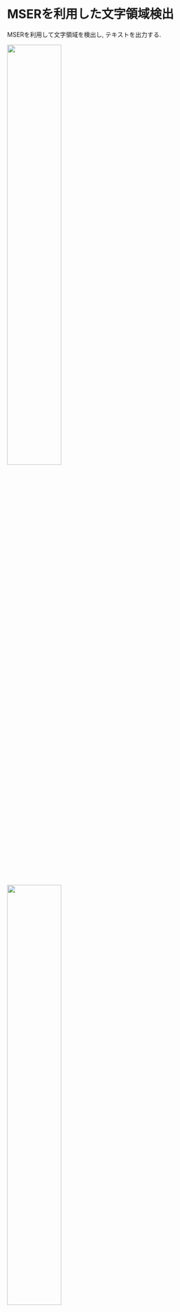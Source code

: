 # MSERを利用した文字領域検出
MSERを利用して文字領域を検出し, テキストを出力する.

<img src="https://user-images.githubusercontent.com/39133269/43440394-11186656-94d2-11e8-8b7c-82d0f4530cd3.png" width=50%>
<img src="https://user-images.githubusercontent.com/39133269/43440408-1c668f06-94d2-11e8-964f-7dea9214cfae.png" width=50%>



## 実行環境
- MacOS 10.13.4

- Python 3.6.5

- OpenCV 3.4.1

- numpy 1.14.3

## コード詳細
- ### MSERでの処理
入力画像をグレースケール画像に変換してMSERで文字の候補を検出する. 
但し, OpenCV4.3.1ではdetectRegionsの引数が2つになっているので注意.

```python
imgname = image_name
img = cv2.imread(imgname)
gray = cv2.cvtColor(img, cv2.COLOR_BGR2GRAY)
mser = cv2.MSER_create()
mser.setMinArea(100)
mser.setMaxArea(800)
coordinates = mser.detectRegions(gray, None)
```

- ### 文字の抽出

検出した文字の候補に対してアスペクト比と大きさの条件で文字以外を削減処理し, 残りを文字として登録する.

for coord in coordinates:
    bbox = cv2.boundingRect(coord)
    x,y,w,h = bbox
    aspect_ratio = w / h
    if w < 10 or h < 10 or w/h > 5:
        continue
    moji.append([x, y, h, w])

- ### 文字列検出

登録した文字を左から順にソートし, 上から順に先頭の文字 の中線を登録して中線上の文字を文字列として登録する.
```python
moji_sort = sorted(moji, key=lambda x: x[1])
    for i in range(len(moji_sort)):
        if high_line >= moji_sort[i][1]-10 and high_line <= (moji_sort[i][1] + moji_sort[i][3]+10):
            string[j].append(moji_sort[i])
        else:
            high_line = moji_sort[i][1]+moji_sort[i][3]/2
            string.append([])
            j = j + 1
            string[j].append(moji_sort[i])
```

- ### OCRによるテキスト出力

文字列が右上がりか, 左上がりかで(これは文字列そのものだけではなく撮影時に斜めになる場合などもある)処理を変えている.

```python
for i in range(len(string)):
        if len(string[i]) < 30:
            continue
        string_sort = sorted(string[i], key=lambda x: x[0])
        string_sort = np.array(string_sort)
        im = img[string_sort.min(axis=0)[1]-2:string_sort.min(axis=0)[1]+(string_sort.min(axis=0)[1]+string_sort.max(axis=0)[3]-string_sort.min(axis=0)[1]), string_sort.min(axis=0)[0]-2:string_sort.min(axis=0)[0]+(string_sort.max(axis=0)[0]-string_sort.min(axis=0)[0]+string_sort.max(axis=0)[2])]
        cv2.imwrite("result"+str(num)+".png", im)
        txt = tool.image_to_string(Image.open('result'+str(num)+'.png'), lang="eng", builder=pyocr.builders.TextBuilder(tesseract_layout=6))
        print(txt)
```

## 結果
DやPなどのようなアルファベットについては空洞が文字として登録され, ノイズになる.
また縦に並ぶ文字同士が重なっている場合にはノイズが入ってうまくいかない.


## 参考文献

[機械学習のデータセット画像枚数を増やす方法](https://qiita.com/bohemian916/items/9630661cd5292240f8c7)（LUTの使い方を参考）


